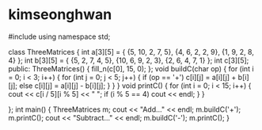 # kimseonghwan

#include <iostream>
using namespace std;

class ThreeMatrices {
	int a[3][5] = { {5, 10, 2, 7, 5}, {4, 6, 2, 2, 9}, {1, 9, 2, 8, 4} };
	int b[3][5] = { {5, 2, 7, 4, 5}, {10, 6, 9, 2, 3}, {2, 6, 4, 7, 1} };
	int c[3][5];
public:
	ThreeMatrices() {
		fill_n(c[0], 15, 0);
	};
	void buildC(char op) {
		for (int i = 0; i < 3; i++) {
			for (int j = 0; j < 5; j++) {
				if (op == '+')
					c[i][j] = a[i][j] + b[i][j];
				else
					c[i][j] = a[i][j] - b[i][j];
			}
		}
	}
	void printC() {
		for (int i = 0; i < 15; i++) {
			cout << c[i / 5][i % 5] << " ";
			if (i % 5 == 4)
				cout << endl;
		}
	}

};
int main() {
	ThreeMatrices m;
	cout << "Add..." << endl;
	m.buildC('+');
	m.printC();
	cout << "Subtract..." << endl;
	m.buildC('-');
	m.printC();
}
